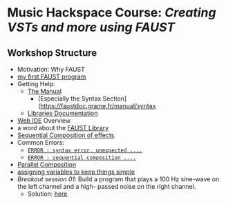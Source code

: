 # Music Hackspace Course: *Creating VSTs and more using FAUST*


## Workshop Structure
- Motivation: Why FAUST
- [my first FAUST program](noise.dsp)
- Getting Help:
  - [The Manual](https://faustdoc.grame.fr/manual/introduction/)
    - [Especially the Syntax Section](https://faustdoc.grame.fr/manual/syntax
  - [Libraries Documentation](https://faustlibraries.grame.fr/)
- [Web IDE](https://faustide.grame.fr/) Overview
- a word about the [FAUST Library](https://github.com/grame-cncm/faustlibraries)
- [Sequential Composition of effects](sequential01.dsp)
- Common Errors:
  - [`ERROR : syntax error, unexpected ....`](commonErrors01.dsp)
  - [`ERROR : sequential composition ....`](commonErrors02.dsp)
- [Parallel Composition](parallel01.dsp)
- [assigning variables to keep things simple](variables.dsp)
- *Breakout session 01*: Build a program that plays a 100 Hz sine-wave on the left channel and a high- passed noise on the right channel.
  - Solution: [here](solution_bo_01.dsp)
